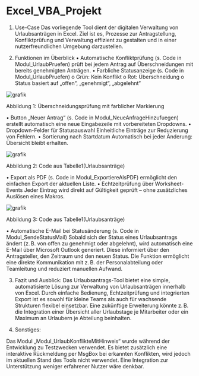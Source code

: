 # Excel_VBA_Projekt
1. Use-Case
Das vorliegende Tool dient der digitalen Verwaltung von Urlaubsanträgen in Excel. Ziel ist es, Prozesse zur Antragstellung, Konfliktprüfung und Verwaltung effizient zu gestalten und in einer nutzerfreundlichen Umgebung darzustellen.

2. Funktionen im Überblick
•	Automatische Konfliktprüfung (s. Code in Modul_UrlaubPruefen)
prüft bei jedem Antrag auf Überschneidungen mit bereits genehmigten Anträgen.
•	Farbliche Statusanzeige (s. Code in Modul_UrlaubPruefen)
o	Grün: Kein Konflikt
o	Rot: Überschneidung
o	Status basiert auf „offen“, „genehmigt“, „abgelehnt“


 ![grafik](https://github.com/user-attachments/assets/edc40549-3342-435b-b521-49a9d52e5eaa)

Abbildung 1: Überschneidungsprüfung mit farblicher Markierung 

•	Button „Neuer Antrag“ (s. Code in Modul_NeueAnfrageHinzufuegen)
erstellt automatisch eine neue Eingabezeile mit vorbereiteten Dropdowns.
•	Dropdown-Felder für Statusauswahl
Einheitliche Einträge zur Reduzierung von Fehlern.
•	Sortierung nach Startdatum 
Automatisch bei jeder Änderung: Übersicht bleibt erhalten.


![grafik](https://github.com/user-attachments/assets/78b99efa-58ac-418b-b649-34c6aee6a636)

Abbildung 2: Code aus Tabelle1(Urlaubsanträge)

•	Export als PDF (s. Code in Modul_ExportiereAlsPDF)
ermöglicht den einfachen Export der aktuellen Liste.
•	Echtzeitprüfung über Worksheet-Events
Jeder Eintrag wird direkt auf Gültigkeit geprüft – ohne zusätzliches Auslösen eines Makros.


![grafik](https://github.com/user-attachments/assets/1ddd0163-90cf-432f-890a-357cea7350a3)

Abbildung 3: Code aus Tabelle1(Urlaubsanträge)

•	Automatische E-Mail bei Statusänderung (s. Code in Modul_SendeStatusMail)
Sobald sich der Status eines Urlaubsantrags ändert (z. B. von offen zu genehmigt oder abgelehnt), wird automatisch eine E-Mail über Microsoft Outlook generiert. Diese informiert über den Antragsteller, den Zeitraum und den neuen Status.
Die Funktion ermöglicht eine direkte Kommunikation mit z. B. der Personalabteilung oder Teamleitung und reduziert manuellen Aufwand.

3. Fazit und Ausblick:
Das Urlaubsantrags-Tool bietet eine simple, automatisierte Lösung zur Verwaltung von Urlaubsanträgen innerhalb von Excel. Durch einfache Bedienung, Echtzeitprüfung und integrierten Export ist es sowohl für kleine Teams als auch für wachsende Strukturen flexibel einsetzbar.
Eine zukünftige Erweiterung könnte z. B. die Integration einer Übersicht aller Urlaubstage je Mitarbeiter oder ein Maximum an Urlaubern je Abteilung beinhalten.

4. Sonstiges:

Das Modul „Modul_UrlaubKonflikteMitHinweis“ wurde während der Entwicklung zu Testzwecken verwendet. Es bietet zusätzlich eine interaktive Rückmeldung per MsgBox bei erkannten Konflikten, wird jedoch im aktuellen Stand des Tools nicht verwendet. Eine Integration zur Unterstützung weniger erfahrener Nutzer wäre denkbar.
